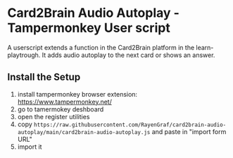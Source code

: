 # Card2Brain Audio Autoplay - Tampermonkey User script 
A userscript extends a function in the Card2Brain platform in the learn-playtrough. It adds audio autoplay to the next card or shows an answer.

## Install the Setup
1. install tampermonkey browser extension: https://www.tampermonkey.net/
2. go to tamermokey deshboard
3. open the register utilities
4. copy `https://raw.githubusercontent.com/RayenGraf/card2brain-audio-autoplay/main/card2brain-audio-autoplay.js` and paste in "import form URL"
5. import it 
